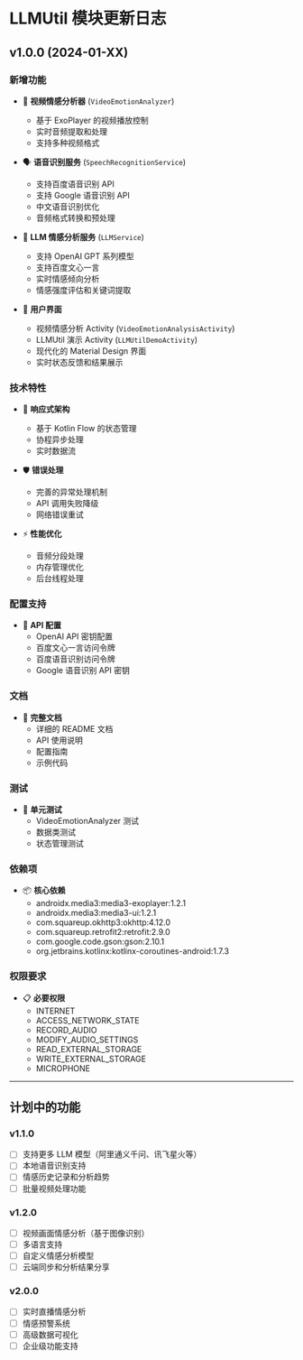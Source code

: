 # LLMUtil 模块更新日志

## v1.0.0 (2024-01-XX)

### 新增功能
- 🎯 **视频情感分析器** (`VideoEmotionAnalyzer`)
  - 基于 ExoPlayer 的视频播放控制
  - 实时音频提取和处理
  - 支持多种视频格式

- 🗣️ **语音识别服务** (`SpeechRecognitionService`)
  - 支持百度语音识别 API
  - 支持 Google 语音识别 API
  - 中文语音识别优化
  - 音频格式转换和预处理

- 🧠 **LLM 情感分析服务** (`LLMService`)
  - 支持 OpenAI GPT 系列模型
  - 支持百度文心一言
  - 实时情感倾向分析
  - 情感强度评估和关键词提取

- 📱 **用户界面**
  - 视频情感分析 Activity (`VideoEmotionAnalysisActivity`)
  - LLMUtil 演示 Activity (`LLMUtilDemoActivity`)
  - 现代化的 Material Design 界面
  - 实时状态反馈和结果展示

### 技术特性
- 🔄 **响应式架构**
  - 基于 Kotlin Flow 的状态管理
  - 协程异步处理
  - 实时数据流

- 🛡️ **错误处理**
  - 完善的异常处理机制
  - API 调用失败降级
  - 网络错误重试

- ⚡ **性能优化**
  - 音频分段处理
  - 内存管理优化
  - 后台线程处理

### 配置支持
- 🔑 **API 配置**
  - OpenAI API 密钥配置
  - 百度文心一言访问令牌
  - 百度语音识别访问令牌
  - Google 语音识别 API 密钥

### 文档
- 📖 **完整文档**
  - 详细的 README 文档
  - API 使用说明
  - 配置指南
  - 示例代码

### 测试
- 🧪 **单元测试**
  - VideoEmotionAnalyzer 测试
  - 数据类测试
  - 状态管理测试

### 依赖项
- 📦 **核心依赖**
  - androidx.media3:media3-exoplayer:1.2.1
  - androidx.media3:media3-ui:1.2.1
  - com.squareup.okhttp3:okhttp:4.12.0
  - com.squareup.retrofit2:retrofit:2.9.0
  - com.google.code.gson:gson:2.10.1
  - org.jetbrains.kotlinx:kotlinx-coroutines-android:1.7.3

### 权限要求
- 📋 **必要权限**
  - INTERNET
  - ACCESS_NETWORK_STATE
  - RECORD_AUDIO
  - MODIFY_AUDIO_SETTINGS
  - READ_EXTERNAL_STORAGE
  - WRITE_EXTERNAL_STORAGE
  - MICROPHONE

---

## 计划中的功能

### v1.1.0
- [ ] 支持更多 LLM 模型（阿里通义千问、讯飞星火等）
- [ ] 本地语音识别支持
- [ ] 情感历史记录和分析趋势
- [ ] 批量视频处理功能

### v1.2.0
- [ ] 视频画面情感分析（基于图像识别）
- [ ] 多语言支持
- [ ] 自定义情感分析模型
- [ ] 云端同步和分析结果分享

### v2.0.0
- [ ] 实时直播情感分析
- [ ] 情感预警系统
- [ ] 高级数据可视化
- [ ] 企业级功能支持 